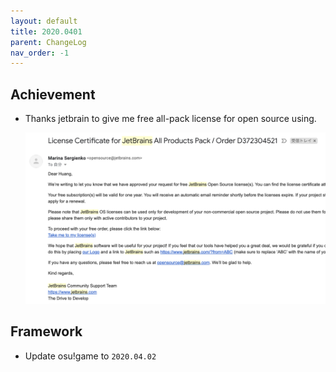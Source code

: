 ```yaml
---
layout: default
title: 2020.0401
parent: ChangeLog
nav_order: -1
---
```


## Achievement

- Thanks jetbrain to give me free all-pack license for open source using.

    ![](res/all-pack.png)

## Framework

- Update osu!game to `2020.04.02`

